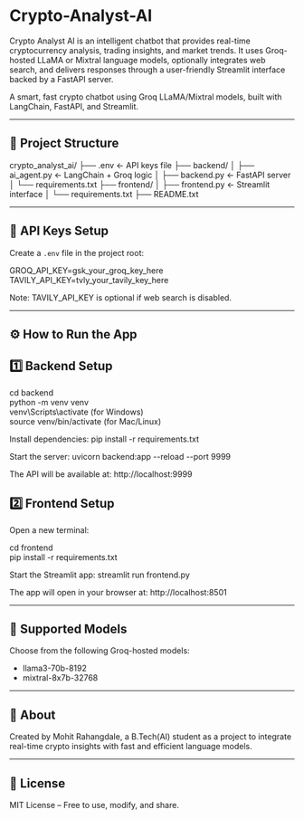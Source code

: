 # Crypto-Analyst-AI
 Crypto Analyst AI is an intelligent chatbot that provides real-time cryptocurrency analysis, trading insights, and market trends. It uses Groq-hosted LLaMA or Mixtral language models, optionally integrates web search, and delivers responses through a user-friendly Streamlit interface backed by a FastAPI server.


A smart, fast crypto chatbot using Groq LLaMA/Mixtral models, built with LangChain, FastAPI, and Streamlit.

---------------------------------------------
📁 Project Structure
---------------------------------------------
crypto_analyst_ai/
├── .env                  <- API keys file
├── backend/
│   ├── ai_agent.py       <- LangChain + Groq logic
│   ├── backend.py        <- FastAPI server
│   └── requirements.txt
├── frontend/
│   ├── frontend.py       <- Streamlit interface
│   └── requirements.txt
├── README.txt

---------------------------------------------
🔐 API Keys Setup
---------------------------------------------
Create a `.env` file in the project root:

GROQ_API_KEY=gsk_your_groq_key_here  
TAVILY_API_KEY=tvly_your_tavily_key_here

Note: TAVILY_API_KEY is optional if web search is disabled.

---------------------------------------------
⚙️ How to Run the App
---------------------------------------------

1️⃣ Backend Setup
-----------------
cd backend  
python -m venv venv  
venv\Scripts\activate       (for Windows)  
source venv/bin/activate    (for Mac/Linux)

Install dependencies:
pip install -r requirements.txt

Start the server:
uvicorn backend:app --reload --port 9999

The API will be available at:
http://localhost:9999

2️⃣ Frontend Setup
------------------
Open a new terminal:

cd frontend  
pip install -r requirements.txt  

Start the Streamlit app:
streamlit run frontend.py

The app will open in your browser at:
http://localhost:8501

---------------------------------------------
🧠 Supported Models
---------------------------------------------
Choose from the following Groq-hosted models:

- llama3-70b-8192  
- mixtral-8x7b-32768

---------------------------------------------
🙋 About
---------------------------------------------
Created by Mohit Rahangdale, a B.Tech(AI) student as a project to integrate real-time crypto insights with fast and efficient language models.

---------------------------------------------
📜 License
---------------------------------------------
MIT License – Free to use, modify, and share.
